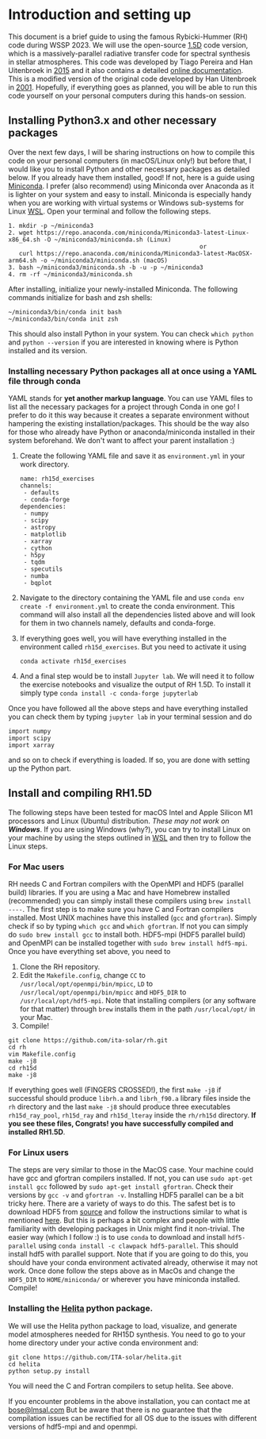 # Introduction and setting up
This document is a brief guide to using the famous Rybicki-Hummer (RH) code during WSSP 2023. We will use the open-source [1.5D](https://github.com/ITA-Solar/rh) code version, which is a massively-parallel radiative transfer code for spectral synthesis in stellar atmospheres. This code was developed by Tiago Pereira and Han Uitenbroek in [2015](https://ui.adsabs.harvard.edu/abs/2015A%26A...574A...3P/abstract) and it also contains a detailed [online documentation](https://rh15d.readthedocs.io/en/latest/index.html). This is a modified version of the original code developed by Han Uitenbroek in [2001](https://ui.adsabs.harvard.edu/abs/2001ApJ...557..389U/abstract). Hopefully, if everything goes as planned, you will be able to run this code yourself on your personal computers during this hands-on session. 

## Installing Python3.x and other necessary packages
Over the next few days, I will be sharing instructions on how to compile this code on your personal computers (in macOS/Linux only!) but before that, I would like you to install Python and other necessary packages as detailed below. If you already have them installed, good! If not, here is a guide using [Miniconda](https://docs.conda.io/projects/miniconda/en/latest/). I prefer (also recommend) using Miniconda over Anaconda as it is lighter on your system and easy to install. Miniconda is especially handy when you are working with virtual systems or Windows sub-systems for Linux [WSL](https://learn.microsoft.com/en-us/windows/wsl/install). Open your terminal and follow the following steps.
```
1. mkdir -p ~/miniconda3
2. wget https://repo.anaconda.com/miniconda/Miniconda3-latest-Linux-x86_64.sh -O ~/miniconda3/miniconda.sh (Linux)
                                                      or
   curl https://repo.anaconda.com/miniconda/Miniconda3-latest-MacOSX-arm64.sh -o ~/miniconda3/miniconda.sh (macOS)
3. bash ~/miniconda3/miniconda.sh -b -u -p ~/miniconda3
4. rm -rf ~/miniconda3/miniconda.sh
```
After installing, initialize your newly-installed Miniconda. The following commands initialize for bash and zsh shells:
```
~/miniconda3/bin/conda init bash
~/miniconda3/bin/conda init zsh
```
This should also install Python in your system. You can check `which python` and `python --version` if you are interested in knowing where is Python installed and its version. 

### Installing necessary Python packages all at once using a YAML file through conda

YAML stands for **yet another markup language**. You can use YAML files to list all the necessary packages for a project through Conda in one go! I prefer to do it this way because it creates a separate environment without hampering the existing installation/packages. This should be the way also for those who already have Python or anaconda/miniconda installed in their system beforehand. We don't want to affect your parent installation :)

1. Create the following YAML file and save it as `environment.yml` in your work directory.
   
   ```
   name: rh15d_exercises
   channels:
    - defaults
    - conda-forge
   dependencies:
    - numpy
    - scipy
    - astropy
    - matplotlib
    - xarray
    - cython
    - h5py
    - tqdm
    - specutils
    - numba
    - bqplot
   ```

2. Navigate to the directory containing the YAML file and use `conda env create -f environment.yml` to create the conda environment. This command will also install all the dependencies listed above and will look for them in two channels namely, defaults and conda-forge.
3. If everything goes well, you will have everything installed in the environment called `rh15d_exercises`. But you need to activate it using
   ```
   conda activate rh15d_exercises
   ```
4. And a final step would be to install `Jupyter lab`. We will need it to follow the exercise notebooks and visualize the output of RH 1.5D. To install it simply type `conda install -c conda-forge jupyterlab`

Once you have followed all the above steps and have everything installed you can check them by typing `jupyter lab` in your terminal session and do
```
import numpy
import scipy
import xarray
```
and so on to check if everything is loaded. If so, you are done with setting up the Python part.

## Install and compiling RH1.5D
The following steps have been tested for macOS Intel and Apple Silicon M1 processors and Linux (Ubuntu) distribution. _These may not work on **Windows**_. If you are using Windows (why?), you can try to install Linux on your machine by using the steps outlined in [WSL](https://learn.microsoft.com/en-us/windows/wsl/install) and then try to follow the Linux steps. 
### For Mac users

RH needs C and Fortran compilers with the OpenMPI and HDF5 (parallel build) libraries. If you are using a Mac and have Homebrew installed (recommended) you can simply install these compilers using `brew install ----`. The first step is to make sure you have C and Fortran compilers installed. Most UNIX machines have this installed (`gcc` and `gfortran`). Simply check if so by typing `which gcc` and `which gfortran`. If not you can simply do `sudo brew install gcc` to install both. HDF5-mpi (HDF5 parallel build) and OpenMPI can be installed together with `sudo brew install hdf5-mpi`. Once you have everything set above, you need to

1. Clone the RH repository.
2. Edit the `Makefile.config`, change `CC` to `/usr/local/opt/openmpi/bin/mpicc`, `LD` to `/usr/local/opt/openmpi/bin/mpicc` and `HDF5_DIR` to `/usr/local/opt/hdf5-mpi`. Note that installing compilers (or any software for that matter) through `brew` installs them in the path `/usr/local/opt/` in your Mac.
3. Compile!

```
git clone https://github.com/ita-solar/rh.git
cd rh
vim Makefile.config
make -j8
cd rh15d
make -j8
```

If everything goes well (FINGERS CROSSED!), the first `make -j8` if successful should produce `librh.a` and `librh_f90.a` library files inside the `rh` directory and the last `make -j8` should produce three executables `rh15d_ray_pool`, `rh15d_ray` and `rh15d_lteray` inside the `rh/rh15d` directory. **If you see these files, Congrats! you have successfully compiled and installed RH1.5D**.

### For Linux users

The steps are very similar to those in the MacOS case. Your machine could have gcc and gfortran compilers installed. If not, you can use `sudo apt-get install gcc` followed by `sudo apt-get install gfortran`. Check their versions by `gcc -v` and `gfortran -v`. Installing HDF5 parallel can be a bit tricky here. There are a variety of ways to do this. The safest bet is to download HDF5 from [source](https://www.hdfgroup.org/downloads/hdf5/source-code/) and follow the instructions similar to what is mentioned [here](https://forum.hdfgroup.org/t/installing-hdf5-ready-version-of-open-mpi/4998). But this is perhaps a bit complex and people with little familiarity with developing packages in Unix might find it non-trivial. The easier way (which I follow :) is to use `conda` to download and install `hdf5-parallel` using `conda install -c clawpack hdf5-parallel`. This should install hdf5 with parallel support. Note that if you are going to do this, you should have your conda environment activated already, otherwise it may not work. Once done follow the steps above as in MacOs and change the `HDF5_DIR` to `HOME/miniconda/` or wherever you have miniconda installed. Compile!  

### Installing the [Helita](https://ita-solar.github.io/helita/) python package.
We will use the Helita python package to load, visualize, and generate model atmospheres needed for RH15D synthesis. You need to go to your home directory under your active conda environment and:
```
git clone https://github.com/ITA-solar/helita.git
cd helita
python setup.py install
```
You will need the C and Fortran compilers to setup helita. See above.

If you encounter problems in the above installation, you can contact me at bose@lmsal.com But be aware that there is no guarantee that the compilation issues can be rectified for all OS due to the issues with different versions of hdf5-mpi and  and openmpi.

